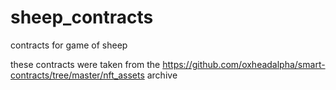 # sheep_contracts
contracts for game of sheep

these contracts were taken from the https://github.com/oxheadalpha/smart-contracts/tree/master/nft_assets archive
